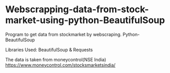 # Webscrapping-data-from-stock-market-using-python-BeautifulSoup
Program to get data from stockmarket by webscraping. Python-BeautifulSoup

Libraries Used: BeautifulSoup & Requests

The data is taken from moneycontrol(NSE India)
<https://www.moneycontrol.com/stocksmarketsindia/>
